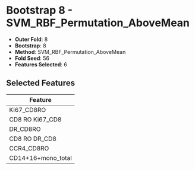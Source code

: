# Bootstrap 8 - SVM_RBF_Permutation_AboveMean

- **Outer Fold**: 8
- **Bootstrap**: 8
- **Method**: SVM_RBF_Permutation_AboveMean
- **Fold Seed**: 56
- **Features Selected**: 6

## Selected Features

| Feature |
|---------|
| Ki67_CD8RO |
| CD8 RO Ki67_CD8 |
| DR_CD8RO |
| CD8 RO DR_CD8 |
| CCR4_CD8RO |
| CD14+16+mono_total |
